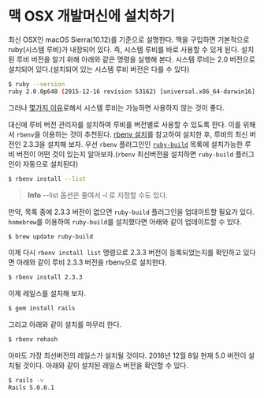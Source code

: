 # 맥 OSX 개발머신에 설치하기

최신 OSX인 macOS Sierra(10.12)를 기준으로 설명한다. 맥을 구입하면 기본적으로 ruby(시스템 루비)가 내장되어 있다. 즉, 시스템 루비를 바로 사용할 수 있게 된다. 설치된 루비 버전을 알기 위해 아래와 같은 명령을 실행해 본다. 시스템 루비는 2.0 버전으로 설치되어 있다.(설치되어 있는 시스템 루비 버전은 다를 수 있다)

```sh
$ ruby --version
ruby 2.0.0p648 (2015-12-16 revision 53162) [universal.x86_64-darwin16]
```

그러나 [몇가지 이유](http://robots.thoughtbot.com/psa-do-not-use-system-ruby)로해서 시스템 루비는 가능하면 사용하지 않는 것이 좋다.

대신에 루비 버전 관리자를 설치하여 루비를 버전별로 사용할 수 있도록 한다. 이를 위해서 `rbenv`을 이용하는 것이 추천된다. [rbenv 설치](/contents/rbenv.md)를 참고하여 설치한 후, 루비의 최신 버전인 2.3.3을 설치해 보자. 우선 `rbenv` 플러그인인  [`ruby-build`](https://github.com/sstephenson/ruby-build) 목록에 설치가능한 루비 버전이 어떤 것이 있는지 알아보자.(`rbenv` 최신버전을 설치하면 `ruby-build` 플러그인이 자동으로 설치된다)

```sh
$ rbenv install --list
```

> **Info** --list 옵션은 줄여서 -l 로 지정할 수도 있다. 

만약, 목록 중에 2.3.3 버전이 없으면 `ruby-build` 플러그인을 업데이트할 필요가 있다. `homebrew`를 이용하여 `ruby-build`를 설치했다면 아래와 같이 업데이트할 수 있다.

```sh
$ brew update ruby-build
```

이제 다시 `rbenv install list` 명령으로 2.3.3 버전이 등록되었는지를 확인하고 있다면 아래와 같이 루비 2.3.3 버전을 rbenv으로 설치한다.

```sh
$ rbenv install 2.3.3
```

이제 레일스를 설치해 보자.

```sh
$ gem install rails
```

그리고 아래와 같이 설치를 마무리 한다.

```sh
$ rbenv rehash
```

아마도 가장 최선버전의 레일스가 설치될 것이다. 2016년 12월 8일 현재 5.0 버전이 설치될 것이다. 아래와 같이 설치된 레일스 버전을 확인할 수 있다.

```sh
$ rails -v
Rails 5.0.0.1
```
